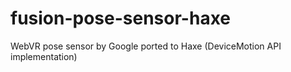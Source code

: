 # fusion-pose-sensor-haxe
WebVR pose sensor by Google ported to Haxe (DeviceMotion API implementation)
